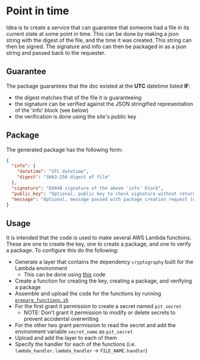 # Point in time

Idea is to create a service that can guarantee that someone had a file in its current state at some point in time.
This can be done by making a json string with the digest of the file, and the time it was created.
This string can then be signed.
The signature and info can then be packaged in as a json string and passed back to the requester.


## Guarantee

The package guarantees that the doc existed at the **UTC** datetime listed **IF**:

* the digest matches that of the file it is guaranteeing
* the signature can be verified against the JSON stringified representation of the 'info' block (see below)
* the verification is done using the site's public key


## Package

The generated package has the following form:

```json
{
  "info": {
    "datetime": "UTC datetime",
    "digest": "SHA3-256 digest of file"
  },
  "signature": "Ed448 signature of the above 'info' block",
  "public_key": "Optional, public key to check signature without returning to the site",
  "message": "Optional, message passed with package creation request (ex. 'proof for doc X')"
}
```

## Usage

It is intended that the code is used to make several AWS Lambda functions.
These are one to create the key, one to create a package, and one to verify a package.
To configure this do the following:

* Generate a layer that contains the dependency `cryptography` built for the Lambda environment
    * This can be done using [this](git@github.com:simonsben/lambda_layer_builder.git) code
* Create a function for creating the key, creating a package, and verifying a package
* Assemble and upload the code for the functions by running [`prepare_functions.sh`](./prepare_functions.sh)
* For the first grant it permission to create a secret named `pit_secret`
    * NOTE: Don't grant it permission to modify or delete secrets to prevent accidental overwriting
* For the other two grant permission to read the secret and add the environment variable `secret_name` as `pit_secret`
* Upload and add the layer to each of them
* Specify the handler for each of the functions (i.e. `lambda_handler.lambda_handler` -> `FILE_NAME.handler`)
